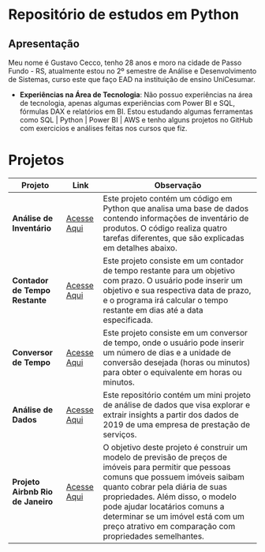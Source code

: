 # Repositório de estudos em Python

## Apresentação

Meu nome é Gustavo Cecco, tenho 28 anos e moro na cidade de Passo Fundo - RS, atualmente estou no 2º semestre de Análise e Desenvolvimento de Sistemas, curso este que faço EAD na instituição de ensino UniCesumar.

- **Experiências na Área de Tecnologia**: Não possuo experiências na área de tecnologia, apenas algumas experiências com Power BI e SQL, fórmulas DAX e relatórios em BI. Estou estudando algumas ferramentas como SQL | Python | Power BI | AWS e tenho alguns projetos no GitHub com exercicios e análises feitas nos cursos que fiz.


# Projetos

|Projeto                             | Link          | Observação                                                                                        |
|--------------------------------------------|---------------|---------------------------------------------------------------------------------------------------|
| **Análise de Inventário**                 | [Acesse Aqui](/Python_Projects/Análise%20de%20Inventário) | Este projeto contém um código em Python que analisa uma base de dados contendo informações de inventário de produtos. O código realiza quatro tarefas diferentes, que são explicadas em detalhes abaixo. |
| **Contador de Tempo Restante**                             | [Acesse Aqui](/Python_Projects/Contador%20de%20Tempo%20Restante/README.md)        | Este projeto consiste em um contador de tempo restante para um objetivo com prazo. O usuário pode inserir um objetivo e sua respectiva data de prazo, e o programa irá calcular o tempo restante em dias até a data especificada.                                                                                                   |
| **Conversor de Tempo**       | [Acesse Aqui](/Python_Projects/Conversor%20de%20Tempo/README.md) | Este projeto consiste em um conversor de tempo, onde o usuário pode inserir um número de dias e a unidade de conversão desejada (horas ou minutos) para obter o equivalente em horas ou minutos.                    |
| **Análise de Dados**                            | [Acesse Aqui](/Python_Projects/Mini%20Projeto%20de%20Análise%20de%20Dados/README.md)      | Este repositório contém um mini projeto de análise de dados que visa explorar e extrair insights a partir dos dados de 2019 de uma empresa de prestação de serviços. |
| **Projeto Airbnb Rio de Janeiro** | [Acesse Aqui](/Python_Projects/Projeto%20Airbnb%20Rio/README.md)      |    O objetivo deste projeto é construir um modelo de previsão de preços de imóveis para permitir que pessoas comuns que possuem imóveis saibam quanto cobrar pela diária de suas propriedades. Além disso, o modelo pode ajudar locatários comuns a determinar se um imóvel está com um preço atrativo em comparação com propriedades semelhantes.                                                                                               |

